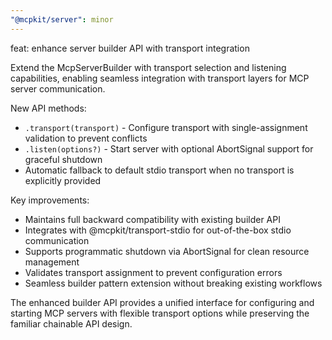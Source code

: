 ```yaml
---
"@mcpkit/server": minor
---
```


feat: enhance server builder API with transport integration

Extend the McpServerBuilder with transport selection and listening capabilities, enabling seamless integration with transport layers for MCP server communication.

New API methods:
- `.transport(transport)` - Configure transport with single-assignment validation to prevent conflicts
- `.listen(options?)` - Start server with optional AbortSignal support for graceful shutdown
- Automatic fallback to default stdio transport when no transport is explicitly provided

Key improvements:
- Maintains full backward compatibility with existing builder API
- Integrates with @mcpkit/transport-stdio for out-of-the-box stdio communication
- Supports programmatic shutdown via AbortSignal for clean resource management
- Validates transport assignment to prevent configuration errors
- Seamless builder pattern extension without breaking existing workflows

The enhanced builder API provides a unified interface for configuring and starting MCP servers with flexible transport options while preserving the familiar chainable API design.
